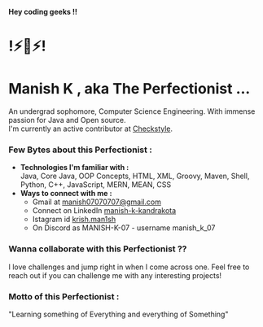 **Hey coding geeks !!**
# !⚡🤖⚡!
# **Manish K** , aka  The Perfectionist ...

An undergrad sophomore, Computer Science Engineering. With immense passion for Java and Open source.\
I'm currently an active contributor at [Checkstyle](https://github.com/checkstyle/checkstyle).

### Few Bytes about this Perfectionist :

* **Technologies I'm familiar with :** \
  Java, Core Java, OOP Concepts, HTML, XML, Groovy, Maven, Shell, Python, C++, JavaScript, MERN, MEAN, CSS
* **Ways to connect with me :**
  * Gmail at manish07070707@gmail.com
  * Connect on LinkedIn [manish-k-kandrakota](https://www.linkedin.com/in/manish-k-kandrakota/)
  * Istagram id [krish.man1sh](https://www.instagram.com/krish.man1sh/)
  * On Discord as MANISH-K-07 - username manish_k_07

### Wanna collaborate with this Perfectionist ??

I love challenges and jump right in when I come across one. Feel free to reach out if you can challenge me with any interesting projects!

### Motto of this Perfectionist :

"Learning something of Everything and everything of Something"
